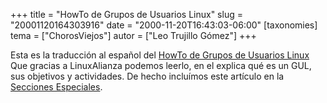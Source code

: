 +++
title = "HowTo de Grupos de Usuarios Linux"
slug = "20001120164303916"
date = "2000-11-20T16:43:03-06:00"
[taxonomies]
tema = ["ChorosViejos"]
autor = ["Leo Trujillo Gómez"]
+++

Esta es la traducción al español del [HowTo de Grupos de Usuarios
Linux](http://Linuxdocumentacion.com/cgi-bin/cgiGetTitleArticle?LANG=es&ObjectID=1073&Region=14942207)
Que gracias a LinuxAlianza podemos leerlo, en el explica qué es un GUL,
sus objetivos y actividades. De hecho incluímos este artículo en la
[Secciones
Especiales](http://glib.linuxmexico.org/sections.php?op=listarticles&secid=1).
